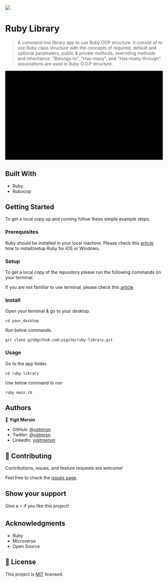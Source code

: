 ![](https://img.shields.io/badge/Microverse-blueviolet)

# Ruby Library

> A command line library app to use Ruby OOP structure. It consist of to use Ruby class structure with the concepts of required, default and optional paramaters, public & private methods, overriding methods and inheritance. "Belongs-to", "Has-many", and "Has-many-through" associations are used in Ruby O.O.P structure.

![](app.gif)

## Built With

- Ruby
- Rubocop

## Getting Started

To get a local copy up and running follow these simple example steps.

### Prerequisites

Ruby should be installed in your local machine. Please check this [article](https://rubyonrails.org/) how to install/setup Ruby for iOS or Windows.

### Setup

To get a local copy of the repository please run the following commands on your terminal.

If you are not familiar to use terminal, please check this [article](https://www.theodinproject.com/courses/web-development-101/lessons/command-line-basics-web-development-101)

### Install

Open your terminal & go to your desktop.

```
cd your_desktop
```

Run below commands.

```
git clone git@github.com:yigitm/ruby-library.git
```

### Usage

Go to the app folder.

```
cd ruby-library
```

Use below command to run

```
ruby main.rb
```

## Authors

👤 **Yigit Mersin**

- GitHub: [@ygtmrsn](https://github.com/ygtmrsn)
- Twitter: [@ygtmrsn](https://twitter.com/ygtmrsn)
- LinkedIn: [yigitmersin](linkedin.com/in/yigitmersin)

## 🤝 Contributing

Contributions, issues, and feature requests are welcome!

Feel free to check the [issues page](git@github.com:yigitm/ruby-library.git/issues).

## Show your support

Give a ⭐️ if you like this project!

## Acknowledgments

- Ruby
- Microverse
- Open Source

## 📝 License

This project is [MIT](./MIT.md) licensed.
